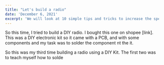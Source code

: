 ```yaml
---
title: "Let's build a radio"
date: 'December 6, 2021'
excerpt: 'We will look at 10 simple tips and tricks to increase the speed of your code when writing JS'
---
```

So this time, I tried to build a DIY radio. I bought this one on shopee [link]. This was a DIY electronic kit so it came with a PCB, and with some components and my task was to solder the component nt the it.

So this was my third time building a radio using a DIY Kit. The first two was to teach myself how to solde
